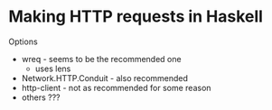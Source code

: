 # Making HTTP requests in Haskell

Options

- wreq - seems to be the recommended one
    - uses lens
- Network.HTTP.Conduit - also recommended
- http-client - not as recommended for some reason
- others ???

